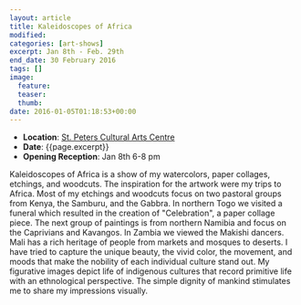```yaml
---
layout: article
title: Kaleidoscopes of Africa
modified:
categories: [art-shows]
excerpt: Jan 8th - Feb. 29th
end_date: 30 February 2016
tags: []
image:
  feature:
  teaser:
  thumb:
date: 2016-01-05T01:18:53+00:00
---
```


* **Location**: [St. Peters Cultural Arts Centre](https://goo.gl/maps/jX6AevjXrQC2)
* **Date**: {{page.excerpt}}
* **Opening Reception**: Jan 8th 6-8 pm

Kaleidoscopes of Africa is a show of my watercolors, paper collages, etchings, and woodcuts. The inspiration for the artwork were my trips to Africa. Most of my etchings and woodcuts focus on two pastoral groups from Kenya, the Samburu, and the Gabbra. In northern Togo we visited a funeral which resulted in the creation of "Celebration", a paper collage piece. The next group of paintings is from northern Namibia and focus on the Caprivians and Kavangos. In Zambia we viewed the Makishi dancers. Mali has a rich heritage of people from markets and mosques to deserts. I have tried to capture the unique beauty, the vivid color, the movement, and moods that make the nobility of each individual culture stand out. My figurative images depict life of indigenous cultures that record primitive life with an ethnological perspective. The simple dignity of mankind stimulates me to share my impressions visually.
